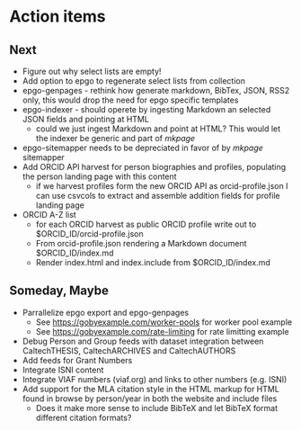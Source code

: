 
# Action items

## Next

+ Figure out why select lists are empty!
+ Add option to epgo to regenerate select lists from collection
+ epgo-genpages - rethink how generate markdown, BibTex, JSON, RSS2 only, this would drop the need for epgo specific templates
+ epgo-indexer - should operete by ingesting Markdown an selected JSON fields and pointing at HTML
    + could we just ingest Markdown and point at HTML? This would let the indexer be generic and part of _mkpage_
+ epgo-sitemapper needs to be depreciated in favor of by _mkpage_ sitemapper
+ Add ORCID API harvest for person biographies and profiles, populating the person landing page with this content
    + if we harvest profiles form the new ORCID API as orcid-profile.json I can use csvcols to extract and assemble addition fields for profile landing page
+ ORCID A-Z list
    + for each ORCID harvest as public ORCID profile write out to $ORCID_ID/orcid-profile.json
    + From orcid-profile.json rendering a Markdown document $ORCID_ID/index.md
    + Render index.html and index.include from $ORCID_ID/index.md

## Someday, Maybe

+ Parrallelize epgo export and epgo-genpages
    + See https://gobyexample.com/worker-pools for worker pool example
    + See https://gobyexample.com/rate-limiting for rate limitting example
+ Debug Person and Group feeds with dataset integration between CaltechTHESIS, CaltechARCHIVES and CaltechAUTHORS
+ Add feeds for Grant Numbers
+ Integrate ISNI content
+ Integrate VIAF numbers (viaf.org) and links to other numbers (e.g. ISNI)
+ Add support for the MLA citation style in the HTML markup for HTML found in browse by person/year in both the website and include files
    + Does it make more sense to include BibTeX and let BibTeX format different citation formats?


